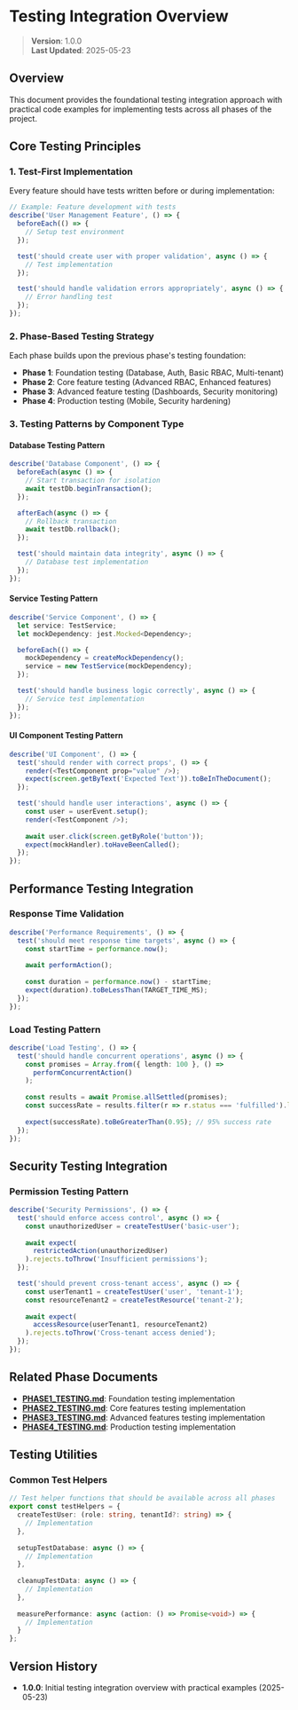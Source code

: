 
# Testing Integration Overview

> **Version**: 1.0.0  
> **Last Updated**: 2025-05-23

## Overview

This document provides the foundational testing integration approach with practical code examples for implementing tests across all phases of the project.

## Core Testing Principles

### 1. Test-First Implementation
Every feature should have tests written before or during implementation:

```typescript
// Example: Feature development with tests
describe('User Management Feature', () => {
  beforeEach(() => {
    // Setup test environment
  });

  test('should create user with proper validation', async () => {
    // Test implementation
  });

  test('should handle validation errors appropriately', async () => {
    // Error handling test
  });
});
```

### 2. Phase-Based Testing Strategy
Each phase builds upon the previous phase's testing foundation:

- **Phase 1**: Foundation testing (Database, Auth, Basic RBAC, Multi-tenant)
- **Phase 2**: Core feature testing (Advanced RBAC, Enhanced features)
- **Phase 3**: Advanced feature testing (Dashboards, Security monitoring)
- **Phase 4**: Production testing (Mobile, Security hardening)

### 3. Testing Patterns by Component Type

#### Database Testing Pattern
```typescript
describe('Database Component', () => {
  beforeEach(async () => {
    // Start transaction for isolation
    await testDb.beginTransaction();
  });

  afterEach(async () => {
    // Rollback transaction
    await testDb.rollback();
  });

  test('should maintain data integrity', async () => {
    // Database test implementation
  });
});
```

#### Service Testing Pattern
```typescript
describe('Service Component', () => {
  let service: TestService;
  let mockDependency: jest.Mocked<Dependency>;

  beforeEach(() => {
    mockDependency = createMockDependency();
    service = new TestService(mockDependency);
  });

  test('should handle business logic correctly', async () => {
    // Service test implementation
  });
});
```

#### UI Component Testing Pattern
```typescript
describe('UI Component', () => {
  test('should render with correct props', () => {
    render(<TestComponent prop="value" />);
    expect(screen.getByText('Expected Text')).toBeInTheDocument();
  });

  test('should handle user interactions', async () => {
    const user = userEvent.setup();
    render(<TestComponent />);
    
    await user.click(screen.getByRole('button'));
    expect(mockHandler).toHaveBeenCalled();
  });
});
```

## Performance Testing Integration

### Response Time Validation
```typescript
describe('Performance Requirements', () => {
  test('should meet response time targets', async () => {
    const startTime = performance.now();
    
    await performAction();
    
    const duration = performance.now() - startTime;
    expect(duration).toBeLessThan(TARGET_TIME_MS);
  });
});
```

### Load Testing Pattern
```typescript
describe('Load Testing', () => {
  test('should handle concurrent operations', async () => {
    const promises = Array.from({ length: 100 }, () => 
      performConcurrentAction()
    );
    
    const results = await Promise.allSettled(promises);
    const successRate = results.filter(r => r.status === 'fulfilled').length / results.length;
    
    expect(successRate).toBeGreaterThan(0.95); // 95% success rate
  });
});
```

## Security Testing Integration

### Permission Testing Pattern
```typescript
describe('Security Permissions', () => {
  test('should enforce access control', async () => {
    const unauthorizedUser = createTestUser('basic-user');
    
    await expect(
      restrictedAction(unauthorizedUser)
    ).rejects.toThrow('Insufficient permissions');
  });

  test('should prevent cross-tenant access', async () => {
    const userTenant1 = createTestUser('user', 'tenant-1');
    const resourceTenant2 = createTestResource('tenant-2');
    
    await expect(
      accessResource(userTenant1, resourceTenant2)
    ).rejects.toThrow('Cross-tenant access denied');
  });
});
```

## Related Phase Documents

- **[PHASE1_TESTING.md](PHASE1_TESTING.md)**: Foundation testing implementation
- **[PHASE2_TESTING.md](PHASE2_TESTING.md)**: Core features testing implementation
- **[PHASE3_TESTING.md](PHASE3_TESTING.md)**: Advanced features testing implementation
- **[PHASE4_TESTING.md](PHASE4_TESTING.md)**: Production testing implementation

## Testing Utilities

### Common Test Helpers
```typescript
// Test helper functions that should be available across all phases
export const testHelpers = {
  createTestUser: (role: string, tenantId?: string) => {
    // Implementation
  },
  
  setupTestDatabase: async () => {
    // Implementation
  },
  
  cleanupTestData: async () => {
    // Implementation
  },
  
  measurePerformance: async (action: () => Promise<void>) => {
    // Implementation
  }
};
```

## Version History

- **1.0.0**: Initial testing integration overview with practical examples (2025-05-23)
